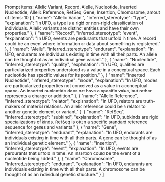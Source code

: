 Prompt items: 
Allelic Variant, Record, Alelle, Nucleotide, Inserted Nucleotide, Allelic Reference, RefSeq, Gene, Insertion, Chromosome, 
amout of items: 10
 [
    {
        "name": "Allelic Variant",
        "inferred_stereotype": "type",
        "explanation": "In UFO, a type is a rigid or non-rigid classification of individuals. Allelic variants are distinct entities and have their own properties."
    },
    {
        "name": "Record",
        "inferred_stereotype": "event",
        "explanation": "In UFO, events are perdurants that unfold in time. A record could be an event where information or data about something is registered."
    },
    {
        "name": "Alelle",
        "inferred_stereotype": "endurant",
        "explanation": "In UFO, endurants are individuals existing in time with all their parts. An allele can be thought of as an individual gene variant."
    },
    {
        "name": "Nucleotide",
        "inferred_stereotype": "quality",
        "explanation": "In UFO, qualities are particularized properties understood as a value in a conceptual space. Each nucleotide has specific values for its position."
    },
    {
        "name": "Inserted Nucleotide",
        "inferred_stereotype": "mode",
        "explanation": "In UFO, modes are particularized properties not conceived as a value in a conceptual space. An inserted nucleotide does not have a specific value, but rather represents a change or addition."
    },
    {
        "name": "Allelic Reference",
        "inferred_stereotype": "relator",
        "explanation": "In UFO, relators are truth-makers of material relations. An allelic reference could be a relator to another genetic element or variant."
    },
    {
        "name": "RefSeq",
        "inferred_stereotype": "subkind",
        "explanation": "In UFO, subkinds are rigid specializations of kinds. RefSeq is often a specific standard reference sequence for genes and variants."
    },
    {
        "name": "Gene",
        "inferred_stereotype": "endurant",
        "explanation": "In UFO, endurants are individuals existing in time with all their parts. A gene can be thought of as an individual genetic element."
    },
    {
        "name": "Insertion",
        "inferred_stereotype": "event",
        "explanation": "In UFO, events are perdurants that unfold in time. An insertion could be the event of a nucleotide being added."
    },
    {
        "name": "Chromosome",
        "inferred_stereotype": "endurant",
        "explanation": "In UFO, endurants are individuals existing in time with all their parts. A chromosome can be thought of as an individual genetic structure."
    }
]
